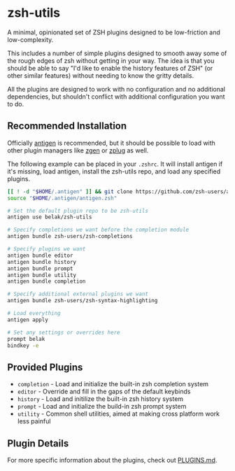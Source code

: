 # zsh-utils

A minimal, opinionated set of ZSH plugins designed to be low-friction and
low-complexity.

This includes a number of simple plugins designed to smooth away some of the
rough edges of zsh without getting in your way. The idea is that you should be
able to say "I'd like to enable the history features of ZSH" (or other similar
features) without needing to know the gritty details.

All the plugins are designed to work with no configuration and no additional
dependencies, but shouldn't conflict with additional configuration you want to
do.

## Recommended Installation

Officially [antigen][antigen] is recommended, but it should be possible to load
with other plugin managers like [zgen][zgen] or [zplug][zplug] as well.

The following example can be placed in your `.zshrc`. It will install antigen
if it's missing, load antigen, install the zsh-utils repo, and load any
specified plugins.

```sh
[[ ! -d "$HOME/.antigen" ]] && git clone https://github.com/zsh-users/antigen.git "$HOME/.antigen"
source "$HOME/.antigen/antigen.zsh"

# Set the default plugin repo to be zsh-utils
antigen use belak/zsh-utils

# Specify completions we want before the completion module
antigen bundle zsh-users/zsh-completions

# Specify plugins we want
antigen bundle editor
antigen bundle history
antigen bundle prompt
antigen bundle utility
antigen bundle completion

# Specify additional external plugins we want
antigen bundle zsh-users/zsh-syntax-highlighting

# Load everything
antigen apply

# Set any settings or overrides here
prompt belak
bindkey -e
```

## Provided Plugins

- `completion` - Load and initialize the built-in zsh completion system
- `editor` - Override and fill in the gaps of the default keybinds
- `history` - Load and initilize the built-in zsh history system
- `prompt` - Load and initialize the build-in zsh prompt system
- `utility` - Common shell utilities, aimed at making cross platform work less painful

## Plugin Details

For more specific information about the plugins, check out [PLUGINS.md](./PLUGINS.md).

[antigen]: https://github.com/zsh-users/antigen.git
[xdg-basedirs]: https://specifications.freedesktop.org/basedir-spec/basedir-spec-latest.html
[zgen]: https://github.com/tarjoilija/zgen
[zplug]: https://github.com/zplug/zplug
